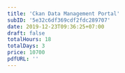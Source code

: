 ```yaml
---
title: 'Ckan Data Management Portal'
subID: '5e32c6df369cdf2fdc289707' 
date: 2019-12-23T09:36:25+07:00
draft: false
totalHours: 18
totalDays: 3
price: 10700
pdfURL: ''
---
```

<!--
## รายละเอียดหลักสูตร

## หลักสูตรนี้เหมาะสำหรับ

## วัตถุประสงค์

## ความรู้พื้นฐาน

## ซอฟต์แวร์ที่ใช้

## สิ่งที่ผู้เข้าอบรมต้องเตรียม

## เนื้อหาหลักสูตร
-->